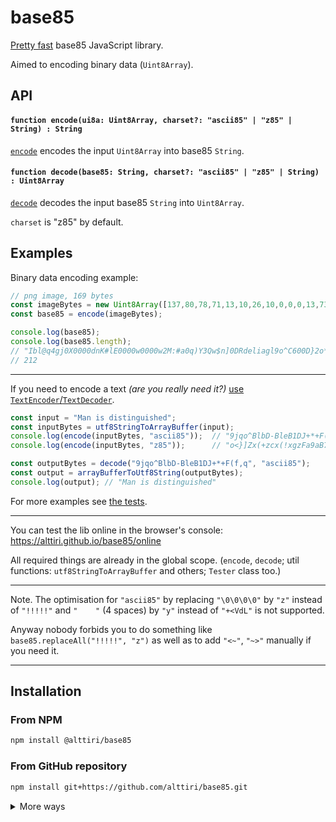 # base85
[Pretty fast](https://github.com/AlttiRi/base85/blob/7a6edf4b9c0b16e0d63e35c0c102c1875f78ddb0/tests/test-2-speed.js#L23-L52) base85 JavaScript library.

Aimed to encoding binary data (`Uint8Array`).


## API

#### `function encode(ui8a: Uint8Array, charset?: "ascii85" | "z85" | String) : String`

[`encode`](https://github.com/AlttiRi/base85/blob/42343e624f27ec68aa936a274c297ccd6c15c8cb/index.js#L42) encodes the input `Uint8Array` into base85 `String`.

#### `function decode(base85: String, charset?: "ascii85" | "z85" | String) : Uint8Array`

[`decode`](https://github.com/AlttiRi/base85/blob/42343e624f27ec68aa936a274c297ccd6c15c8cb/index.js#L84) decodes the input base85 `String` into `Uint8Array`.

`charset` is "z85" by default.


## Examples


Binary data encoding example:
```js
// png image, 169 bytes
const imageBytes = new Uint8Array([137,80,78,71,13,10,26,10,0,0,0,13,73,72,68,82,0,0,0,32,0,0,0,32,8,2,0,0,0,252,24,237,163,0,0,0,1,115,82,71,66,0,174,206,28,233,0,0,0,4,103,65,77,65,0,0,177,143,11,252,97,5,0,0,0,9,112,72,89,115,0,0,14,195,0,0,14,195,1,199,111,168,100,0,0,0,62,73,68,65,84,72,75,237,210,49,10,0,48,8,197,80,239,127,105,187,252,161,208,150,32,93,243,86,149,44,86,191,213,33,131,9,3,200,0,50,128,12,160,92,74,63,242,77,55,217,216,100,48,97,0,25,64,6,144,1,208,189,0,183,189,228,126,66,93,37,1,0,0,0,0,73,69,78,68,174,66,96,130]);
const base85 = encode(imageBytes);

console.log(base85);
console.log(base85.length);
// "Ibl@q4gj0X0000dnK#lE0000w0000w2M:#a0q)Y3Qw$n]0DRdeliagl9o^C600D}2o*F:VV5Yp<vfDSh010Qns-TMy4-nnD4-ns/z(vgD002hOl{T^yoypdZ3ih:=-zD2Mx$Kqp^3t!W]h.bcr>)fdG9.U305x6kPJ>8N[>z6@/KMWA02X3aKo9.w0jPV5ENmr^0rr9107/QOm6n<:F="
// 212
```

---

If you need to encode a text _(are you really need it?)_ [use `TextEncoder`/`TextDecoder`](https://github.com/AlttiRi/base85/blob/1b04256730cbbedcb6dbbd7e14fe4a6ac7575ce2/tests/util.js#L17-L29).

```js
const input = "Man is distinguished";
const inputBytes = utf8StringToArrayBuffer(input);
console.log(encode(inputBytes, "ascii85"));  // "9jqo^BlbD-BleB1DJ+*+F(f,q"
console.log(encode(inputBytes, "z85"));      // "o<}]Zx(+zcx(!xgzFa9aB7/b}"

const outputBytes = decode("9jqo^BlbD-BleB1DJ+*+F(f,q", "ascii85");
const output = arrayBufferToUtf8String(outputBytes);
console.log(output); // "Man is distinguished"
```

For more examples see [the tests](https://github.com/AlttiRi/base85/tree/master/tests).


---

You can test the lib online in the browser's console: https://alttiri.github.io/base85/online

All required things are already in the global scope. (`encode`, `decode`; util functions: `utf8StringToArrayBuffer` and others; `Tester` class too.)

---

Note.
The optimisation for `"ascii85"` by replacing `"\0\0\0\0"` by `"z"` instead of `"!!!!!"` and `"    "` (4 spaces) by `"y"` instead of `"+<VdL"` is not supported.

Anyway nobody forbids you to do something like `base85.replaceAll("!!!!!", "z")` as well as to add `"<~"`, `"~>"` manually if you need it.


---

## Installation

### From NPM

```bash
npm install @alttiri/base85
```

### From GitHub repository

```bash
npm install git+https://github.com/alttiri/base85.git
```

<details>

<summary>More ways</summary>

### From GitHub repository (a specific version):

- **Based on SemVer:**
    ```bash
    npm install git+https://github.com/alttiri/base85.git#semver:1.4.0
    ```
  Or add
    ```
    "@alttiri/base85": "github:alttiri/base85#semver:1.4.0"
    ```
  as `dependencies` in `package.json` file.

  See available [tags](https://github.com/AlttiRi/base85/tags).

- **Based on a commit hash:**
    ```bash
    npm install git+https://git@github.com/alttiri/base85.git#bb6b4bf6a734f23e63c69f9aff4c5e4c2b5c035b
    ```
  Or add
    ```
    "@alttiri/base85": "github:alttiri/base85#bb6b4bf6a734f23e63c69f9aff4c5e4c2b5c035b"
    ```
  as `dependencies` in `package.json` file.

  See available [commits hashes](https://github.com/AlttiRi/base85/commits/master).


### From GitHub Packages:
To install you need first to create `.npmrc` file with `@alttiri:registry=https://npm.pkg.github.com` content:
```bash
echo @alttiri:registry=https://npm.pkg.github.com >> .npmrc
```

only then run

```bash
npm install @alttiri/base85
```
Note, that GitHub Packages requires to have also `~/.npmrc` file (`.npmrc` in your home dir) with `//npm.pkg.github.com/:_authToken=TOKEN` content, where `TOKEN` is a token with the `read:packages` permission, take it here https://github.com/settings/tokens/new.

</details>
